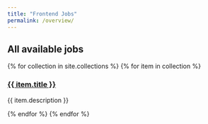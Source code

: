 ```yaml
---
title: "Frontend Jobs"
permalink: /overview/
---
```


<h2>All available jobs</h2>
{% for collection in site.collections %}
    {% for item in collection %}
      <h3><a href="{{ item.url | absolute_url }}">{{ item.title }}</a></h3>
      <p>{{ item.description }}</p>
    {% endfor %}
{% endfor %}